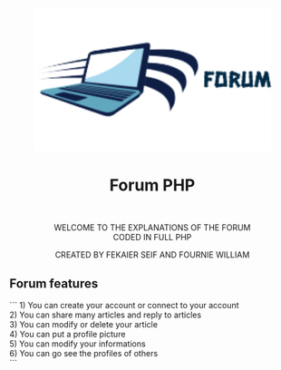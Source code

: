 <p align="center">
  <img src="assets/img/logo.png" width="420" title="hover text">
  <h1 align="center">Forum PHP</h1>
</p>
<br>
<p align="center">
    WELCOME TO THE EXPLANATIONS OF THE FORUM<br>
    CODED IN FULL PHP<br>
    <p align="center" color="#4D3CA6">CREATED BY FEKAIER SEIF AND FOURNIE WILLIAM</p>
</p>
<p align="left">
    <h2>Forum features</h2>
</p>
<p align="left">
    ```
    1) You can create your account or connect to your account<br>
    2) You can share many articles and reply to articles<br>
    3) You can modify or delete your article<br>
    4) You can put a profile picture<br>
    5) You can modify your informations<br>
    6) You can go see the profiles of others <br>
    ```
</p>
